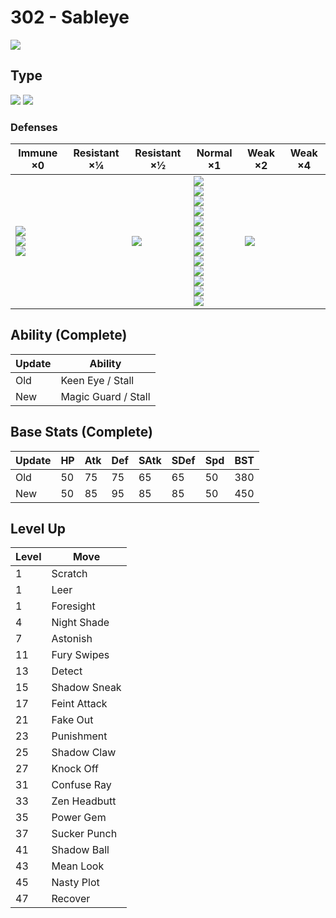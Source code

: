 # 302 - Sableye
![][302]

## Type

![][dark]  ![][ghost]

### Defenses

Immune ×0                                          | Resistant ×¼ | Resistant ×½    | Normal ×1                                                                                                                                                                                         | Weak ×2        | Weak ×4 | 
---                                                | ---          | ---             | ---                                                                                                                                                                                               | ---            | ---     | 
![][normal]<br> ![][fighting]<br> ![][psychic]<br> |              | ![][poison]<br> | ![][flying]<br> ![][ground]<br> ![][rock]<br> ![][bug]<br> ![][ghost]<br> ![][steel]<br> ![][fire]<br> ![][water]<br> ![][grass]<br> ![][electric]<br> ![][ice]<br> ![][dragon]<br> ![][dark]<br> | ![][fairy]<br> |         | 

## Ability (Complete)

Update | Ability             | 
---    | ---                 | 
Old    | Keen Eye / Stall    | 
New    | Magic Guard / Stall | 

## Base Stats (Complete)

Update | HP  | Atk | Def | SAtk | SDef | Spd | BST | 
---    | --- | --- | --- | ---  | ---  | --- | --- | 
Old    | 50  | 75  | 75  | 65   | 65   | 50  | 380 | 
New    | 50  | 85  | 95  | 85   | 85   | 50  | 450 | 

## Level Up

Level | Move         | 
---   | ---          | 
1     | Scratch      | 
1     | Leer         | 
1     | Foresight    | 
4     | Night Shade  | 
7     | Astonish     | 
11    | Fury Swipes  | 
13    | Detect       | 
15    | Shadow Sneak | 
17    | Feint Attack | 
21    | Fake Out     | 
23    | Punishment   | 
25    | Shadow Claw  | 
27    | Knock Off    | 
31    | Confuse Ray  | 
33    | Zen Headbutt | 
35    | Power Gem    | 
37    | Sucker Punch | 
41    | Shadow Ball  | 
43    | Mean Look    | 
45    | Nasty Plot   | 
47    | Recover      | 

[302]: ../img/pokemon/302.png
[normal]: ../img/types/normal.png
[fire]: ../img/types/fire.png
[fighting]: ../img/types/fighting.png
[water]: ../img/types/water.png
[flying]: ../img/types/flying.png
[grass]: ../img/types/grass.png
[poison]: ../img/types/poison.png
[electric]: ../img/types/electric.png
[ground]: ../img/types/ground.png
[psychic]: ../img/types/psychic.png
[rock]: ../img/types/rock.png
[ice]: ../img/types/ice.png
[bug]: ../img/types/bug.png
[dragon]: ../img/types/dragon.png
[ghost]: ../img/types/ghost.png
[dark]: ../img/types/dark.png
[steel]: ../img/types/steel.png
[fairy]: ../img/types/fairy.png
